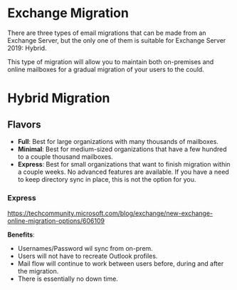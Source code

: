 # Exchange Migration

There are three types of email migrations that can be made from an Exchange Server, but the only one of them is suitable for Exchange Server 2019: Hybrid.

This type of migration will allow you to maintain both on-premises and online mailboxes for a gradual migration of your users to the could.

# Hybrid Migration

## Flavors

- **Full**: Best for large organizations with many thousands of mailboxes.
- **Minimal**: Best for medium-sized organizations that have a few hundred to a couple thousand mailboxes.
- **Express**: Best for small organizations that want to finish migration within a couple weeks. No advanced features are available. If you have a need to keep directory sync in place, this is not the option for you.

### Express

<https://techcommunity.microsoft.com/blog/exchange/new-exchange-online-migration-options/606109>

**Benefits**:

- Usernames/Password wil sync from on-prem.
- Users will not have to recreate Outlook profiles.
- Mail flow will continue to work between users before, during and after the migration.
- There is essentially no down time.